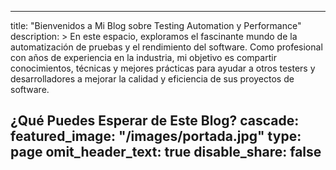 
---
title: "Bienvenidos a Mi Blog sobre Testing Automation y Performance"
description: >
  En este espacio, exploramos el fascinante mundo de la automatización de pruebas y el rendimiento del software. Como profesional con años de experiencia en la industria, mi objetivo es compartir conocimientos, técnicas y mejores prácticas para ayudar a otros testers y desarrolladores a mejorar la calidad y eficiencia de sus proyectos de software. 

  ¿Qué Puedes Esperar de Este Blog?
cascade:
  featured_image: "/images/portada.jpg"
type: page
omit_header_text: true
disable_share: false
---




<!-- 
---
title: "Ananke: a Hugo Theme"

description: "The last theme you'll ever need. Maybe."
# 1. To ensure Netlify triggers a build on our exampleSite instance, we need to change a file in the exampleSite directory.
theme_version: '2.8.2'
cascade:
featured_image: '/images/gohugo-default-sample-hero-image.jpg'
---
Welcome to my blog with some of my work in progress. I've been working on this book idea. You can read some of the chapters below. -->
